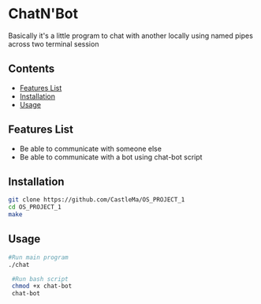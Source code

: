 # ChatN'Bot

Basically it's a little program to chat with another locally using named pipes across two terminal session 


## Contents

- [Features List](#features-list)
- [Installation](#installation)
- [Usage](#usage)

## Features List

- Be able to communicate with someone else 
- Be able to communicate with a bot using chat-bot script


## Installation

 ```sh
git clone https://github.com/CastleMa/OS_PROJECT_1
cd OS_PROJECT_1
make
```

## Usage

 ```bash
 #Run main program
 ./chat
```

```bash
 #Run bash script
 chmod +x chat-bot
 chat-bot
 ```